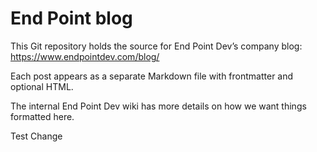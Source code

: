 End Point blog
==============

This Git repository holds the source for End Point Dev’s company blog: https://www.endpointdev.com/blog/

Each post appears as a separate Markdown file with frontmatter and optional HTML.

The internal End Point Dev wiki has more details on how we want things formatted here.

Test Change
